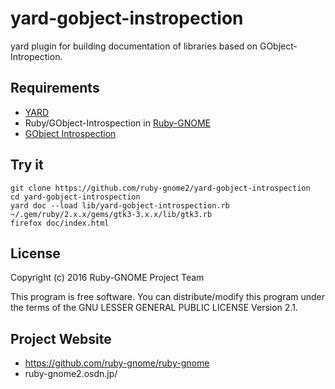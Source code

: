 # yard-gobject-instropection

yard plugin for building documentation of libraries based on GObject-Intropection.

## Requirements

* [YARD](http://yardoc.org/index.html)
* Ruby/GObject-Introspection in [Ruby-GNOME](https://github.com/ruby-gnome/ruby-gnome)
* [GObject Introspection](http://live.gnome.org/GObjectIntrospection)

## Try it

    git clone https://github.com/ruby-gnome2/yard-gobject-introspection
    cd yard-gobject-introspection
    yard doc --load lib/yard-gobject-introspection.rb ~/.gem/ruby/2.x.x/gems/gtk3-3.x.x/lib/gtk3.rb
    firefox doc/index.html

## License

Copyright (c) 2016 Ruby-GNOME Project Team

This program is free software. You can distribute/modify this program
under the terms of the GNU LESSER GENERAL PUBLIC LICENSE Version 2.1.

## Project Website

* https://github.com/ruby-gnome/ruby-gnome
* ruby-gnome2.osdn.jp/
